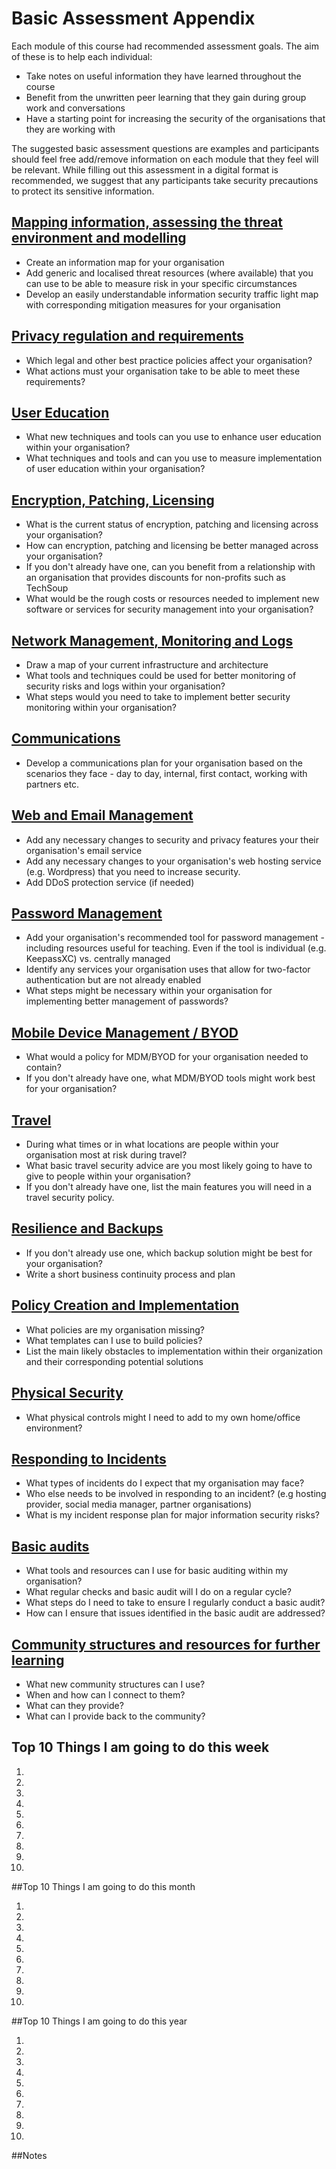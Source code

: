 # Basic Assessment Appendix
Each module of this course had recommended assessment goals. The aim of these is to help each individual:

* Take notes on useful information they have learned throughout the course
* Benefit from the unwritten peer learning that they gain during group work and conversations
* Have a starting point for increasing the security of the organisations that they are working with 

The suggested basic assessment questions are examples and participants should feel free add/remove information on each module that they feel will be relevant. While filling out this assessment in a digital format is recommended, we suggest that any participants take security precautions to protect its sensitive information.

 
## [Mapping information, assessing the threat environment and modelling](mapping.md)  

* Create an information map for your organisation
* Add generic and localised threat resources (where available) that you can use to be able to measure risk in your specific circumstances
* Develop an easily understandable information security traffic light map with corresponding mitigation measures for your organisation

## [Privacy regulation and requirements](privacy.md) 

* Which legal and other best practice policies affect your organisation?
* What actions must your organisation take to be able to meet these requirements?
 
## [User Education](education.md)

* What new techniques and tools can you use to enhance user education within your organisation?
* What techniques and tools and can you use to measure implementation of user education within your organisation?

## [Encryption, Patching, Licensing](encryption.md)  

* What is the current status of encryption, patching and licensing across your organisation? 
* How can encryption, patching and licensing be better managed across your organisation?
* If you don't already have one, can you benefit from a relationship with an organisation that provides discounts for non-profits such as TechSoup
* What would be the rough costs or resources needed to implement new software or services for security management into your organisation?

## [Network Management, Monitoring and Logs](network.md)     

* Draw a map of your current infrastructure and architecture
* What tools and techniques could be used for better monitoring of security risks and logs within your organisation?
* What steps would you need to take to implement better security monitoring within your organisation?

## [Communications](communications.md)  

* Develop a communications plan for your organisation based on the scenarios they face - day to day, internal, first contact, working with partners etc.
 
## [Web and Email Management](webandemail.md)  

* Add any necessary changes to security and privacy features your their organisation's email service   
* Add any necessary changes to your organisation's web hosting service (e.g. Wordpress) that you need to increase security.  
* Add DDoS protection service (if needed)   
  
## [Password Management](passwords.md)  

* Add your organisation's recommended tool for password management - including resources useful for teaching. Even if the tool is individual (e.g. KeepassXC) vs. centrally managed
* Identify any services your organisation uses that allow for two-factor authentication but are not already enabled
* What steps might be necessary within your organisation for implementing better management of passwords?
  
## [Mobile Device Management / BYOD](byod.md) 

* What would a policy for MDM/BYOD for your organisation needed to contain? 
* If you don't already have one, what MDM/BYOD tools might work best for your organisation?
  
## [Travel](travel.md)   

* During what times or in what locations are people within your organisation most at risk during travel?
* What basic travel security advice are you most likely going to have to give to people within your organisation?
* If you don't already have one, list the main features you will need in a travel security policy.

## [Resilience and Backups](resilience.md) 

* If you don't already use one, which backup solution might be best for your organisation?
* Write a short business continuity process and plan
   
## [Policy Creation and Implementation](policy.md) 

* What policies are my organisation missing?
* What templates can I use to build policies?
* List the main likely obstacles to implementation within their organization and their corresponding potential solutions 
    
## [Physical Security](physical.md)  

* What physical controls might I need to add to my own home/office environment?

## [Responding to Incidents](incidents.md) 

* What types of incidents do I expect that my organisation may face?
* Who else needs to be involved in responding to an incident? (e.g hosting provider, social media manager, partner organisations)
* What is my incident response plan for major information security risks?
    
## [Basic audits](audits.md)    

* What tools and resources can I use for basic auditing within my organisation?
* What regular checks and basic audit will I do on a regular cycle?
* What steps do I need to take to ensure I regularly conduct a basic audit?
* How can I ensure that issues identified in the basic audit are addressed?
                                                      
## [Community structures and resources for further learning](community.md)

* What new community structures can I use? 
* When and how can I connect to them? 
* What can they provide?
* What can I provide back to the community?

## Top 10 Things I am going to do this week


1.   

2.  

3.  

4.  

5.  

6.  

7.  

8.  

9.  

10. 

##Top 10 Things I am going to do this month

1.   

2.  

3.  

4.  

5.  

6.  

7.  

8.  

9.  

10. 

##Top 10 Things I am going to do this year

1.   

2.  

3.  

4.  

5.  

6.  

7.  

8.  

9.  

10. 

##Notes


